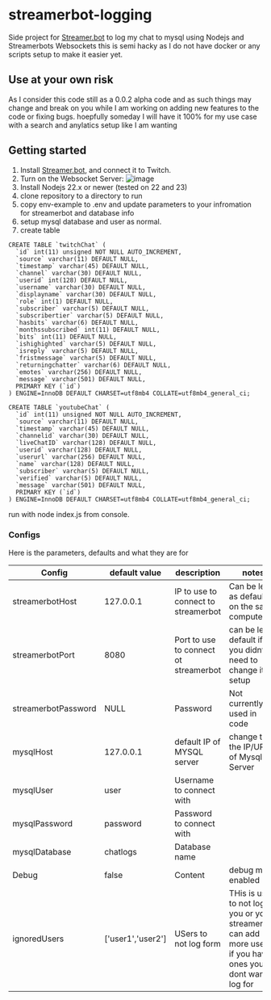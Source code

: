 # streamerbot-logging
Side project for [Streamer.bot](https://streamer.bot) to log my chat to mysql using Nodejs and Streamerbots Websockets this is semi hacky as I do not have docker or any scripts setup to make it easier yet.

## Use at your own risk
As I consider this code still as a 0.0.2 alpha code and as such things may change and break on you while I am working on adding new features to the code or fixing bugs. hoepfully someday I will have it 100% for my use case with a search and anylatics setup like I am wanting

## Getting started

1. Install [Streamer.bot](https://streamer.bot), and connect it to Twitch.
2. Turn on the Websocket Server:
   ![image](https://github.com/user-attachments/assets/525b2405-ff56-4bdb-a45b-3936b95f7b4f)
3. Install Nodejs 22.x or newer (tested on 22 and 23)
4. clone repository to a directory to run
5. copy env-example to .env and update parameters to your infromation for streamerbot and database info
6. setup mysql database and user as normal.
7. create table
```
CREATE TABLE `twitchChat` (
  `id` int(11) unsigned NOT NULL AUTO_INCREMENT,
  `source` varchar(11) DEFAULT NULL,
  `timestamp` varchar(45) DEFAULT NULL,
  `channel` varchar(30) DEFAULT NULL,
  `userid` int(128) DEFAULT NULL,
  `username` varchar(30) DEFAULT NULL,
  `displayname` varchar(30) DEFAULT NULL,
  `role` int(1) DEFAULT NULL,
  `subscriber` varchar(5) DEFAULT NULL,
  `subscribertier` varchar(5) DEFAULT NULL,
  `hasbits` varchar(6) DEFAULT NULL,
  `monthssubscribed` int(11) DEFAULT NULL,
  `bits` int(11) DEFAULT NULL,
  `ishighighted` varchar(5) DEFAULT NULL,
  `isreply` varchar(5) DEFAULT NULL,
  `fristmessage` varchar(5) DEFAULT NULL,
  `returningchatter` varchar(6) DEFAULT NULL,
  `emotes` varchar(256) DEFAULT NULL,
  `message` varchar(501) DEFAULT NULL,
  PRIMARY KEY (`id`)
) ENGINE=InnoDB DEFAULT CHARSET=utf8mb4 COLLATE=utf8mb4_general_ci;

CREATE TABLE `youtubeChat` (
  `id` int(11) unsigned NOT NULL AUTO_INCREMENT,
  `source` varchar(11) DEFAULT NULL,
  `timestamp` varchar(45) DEFAULT NULL,
  `channelid` varchar(30) DEFAULT NULL,
  `liveChatID` varchar(128) DEFAULT NULL,
  `userid` varchar(128) DEFAULT NULL,
  `userurl` varchar(256) DEFAULT NULL,
  `name` varchar(128) DEFAULT NULL,
  `subscriber` varchar(5) DEFAULT NULL,
  `verified` varchar(5) DEFAULT NULL,
  `message` varchar(501) DEFAULT NULL,
  PRIMARY KEY (`id`)
) ENGINE=InnoDB DEFAULT CHARSET=utf8mb4 COLLATE=utf8mb4_general_ci;

```
run with node index.js from console.





### Configs

Here is the parameters, defaults and what they are for

| Config  | default value | description | notes |
| ------------- | ------------- | ------------- | ------------- |
| streamerbotHost  | 127.0.0.1  | IP to use to connect to streamerbot   | Can be left as default if on the same computer   |
| streamerbotPort | 8080  | Port to use to connect ot streamerbot  | can be left default if you didnt need to change it in setup  |
| streamerbotPassword | NULL  | Password  | Not currently used in code  |
| mysqlHost | 127.0.0.1  | default IP of MYSQL server  | change to the IP/URL of Mysql Server  |
| mysqlUser | user  | Username to connect with  |   |
| mysqlPassword | password  | Password to connect with  |  |
| mysqlDatabase | chatlogs  | Database name  |  |
| Debug | false  | Content  | debug more enabled  | Not used currently |
| ignoredUsers | ['user1','user2']  | USers to not log form  | THis is used to not log you or your streamerbot. can add more users if you have ones you dont want to log for |
